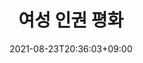 ---
weight: 3
upper_message: 세계시민과함께외치는
title: 여성 인권 평화
sub_title: 전쟁과여성인권박물관은 일본군 '위안부'생존자들이 겪었던 역사를 기억하고 교육하는 공간입니다
date: 2021-08-23T20:36:03+09:00
image: /images/slides/홈페이지-박물관-슬라이드-007.png
button_name: 박물관 소개
button_url: /about/greetings/
---